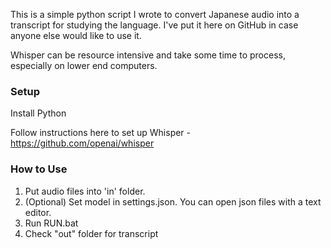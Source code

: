 This is a simple python script I wrote to convert Japanese audio into a transcript for studying the language. I've put it here on GitHub in case anyone else would like to use it.

Whisper can be resource intensive and take some time to process, especially on lower end computers.

### Setup
Install Python

Follow instructions here to set up Whisper - https://github.com/openai/whisper

### How to Use
1. Put audio files into 'in' folder.
2. (Optional) Set model in settings.json. You can open json files with a text editor.
3. Run RUN.bat
4. Check "out" folder for transcript
